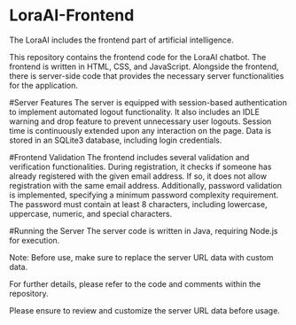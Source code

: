 # LoraAI-Frontend
The LoraAI includes the frontend part of artificial intelligence.

This repository contains the frontend code for the LoraAI chatbot. The frontend is written in HTML, CSS, and JavaScript. Alongside the frontend, there is server-side code that provides the necessary server functionalities for the application.

#Server Features
The server is equipped with session-based authentication to implement automated logout functionality. It also includes an IDLE warning and drop feature to prevent unnecessary user logouts. Session time is continuously extended upon any interaction on the page. Data is stored in an SQLite3 database, including login credentials.

#Frontend Validation
The frontend includes several validation and verification functionalities. During registration, it checks if someone has already registered with the given email address. If so, it does not allow registration with the same email address. Additionally, password validation is implemented, specifying a minimum password complexity requirement. The password must contain at least 8 characters, including lowercase, uppercase, numeric, and special characters.

#Running the Server
The server code is written in Java, requiring Node.js for execution.

Note: Before use, make sure to replace the server URL data with custom data.

For further details, please refer to the code and comments within the repository.

Please ensure to review and customize the server URL data before usage.